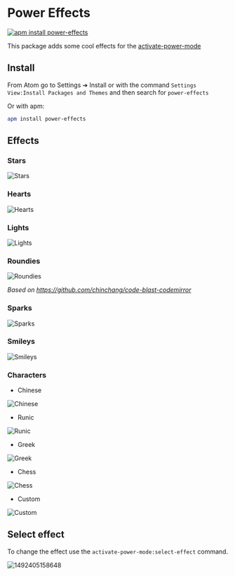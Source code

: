 # Power Effects

[![apm install power-effects](https://apm-badges.herokuapp.com/apm/power-effects.svg)](https://atom.io/packages/power-effects)

This package adds some cool effects for the [activate-power-mode](https://github.com/JoelBesada/activate-power-mode)

## Install
From Atom go to Settings ➔ Install or with the command `Settings View:Install Packages and Themes` and then search for `power-effects`

Or with apm:
```bash
apm install power-effects
```

## Effects
### Stars
![Stars](https://cloud.githubusercontent.com/assets/10590799/14092694/02ac41dc-f506-11e5-89f2-c290b89a0875.gif)

### Hearts
![Hearts](https://cloud.githubusercontent.com/assets/10590799/14092719/2c062fca-f506-11e5-9257-b67051a8f741.gif)

### Lights
![Lights](https://cloud.githubusercontent.com/assets/10590799/14092737/4e3d524e-f506-11e5-94f4-45cc29229d77.gif)

### Roundies
![Roundies](https://user-images.githubusercontent.com/10590799/26906063-6ab0042e-4bb0-11e7-8c31-fedf64ef52d1.gif)

*Based on https://github.com/chinchang/code-blast-codemirror*

### Sparks
![Sparks](https://i.imgur.com/7TyIwy1.gif)

### Smileys
![Smileys](https://i.imgur.com/xIA9f92.gif)

### Characters
* Chinese

![Chinese](https://cloud.githubusercontent.com/assets/10590799/14092811/b6791942-f506-11e5-98a3-d5a57682d266.gif)

* Runic

![Runic](https://cloud.githubusercontent.com/assets/10590799/14092749/52d5c278-f506-11e5-81ea-337f499b7486.gif)

* Greek

![Greek](https://cloud.githubusercontent.com/assets/10590799/26807403/dab2cf4a-4a1b-11e7-85b9-76d3c2a6cefc.gif)

* Chess

![Chess](https://user-images.githubusercontent.com/10590799/67078348-bc4aa200-f156-11e9-8b94-12197a556f22.gif)

* Custom

![Custom](https://cloud.githubusercontent.com/assets/10590799/14092753/556380d4-f506-11e5-9ea8-77690d496596.gif)

## Select effect
To change the effect use the `activate-power-mode:select-effect` command.

![1492405158648](https://cloud.githubusercontent.com/assets/10590799/25079324/fd5bb0a8-2300-11e7-97a9-422bdaf8edce.gif)

